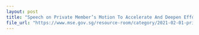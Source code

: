 ```yaml
---
layout: post
title: "Speech on Private Member’s Motion To Accelerate And Deepen Efforts Against Climate Change"
file_url: "https://www.mse.gov.sg/resource-room/category/2021-02-01-private-members-motion-to-accelerate-and-deepen-efforts-against-climate-change/"
---
```

